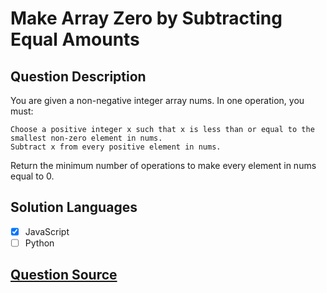 # Make Array Zero by Subtracting Equal Amounts

## Question Description

You are given a non-negative integer array nums. In one operation, you must:

    Choose a positive integer x such that x is less than or equal to the smallest non-zero element in nums.
    Subtract x from every positive element in nums.

Return the minimum number of operations to make every element in nums equal to 0.

## Solution Languages

- [x] JavaScript
- [ ] Python

## [Question Source](https://leetcode.com/problems/make-array-zero-by-subtracting-equal-amounts)
